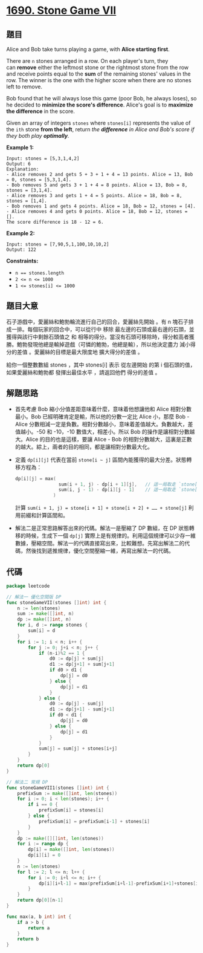 # [1690. Stone Game VII](https://leetcode.com/problems/stone-game-vii/)

## 題目

Alice and Bob take turns playing a game, with **Alice starting first**.

There are `n` stones arranged in a row. On each player's turn, they can **remove** either the leftmost stone or the rightmost stone from the row and receive points equal to the **sum** of the remaining stones' values in the row. The winner is the one with the higher score when there are no stones left to remove.

Bob found that he will always lose this game (poor Bob, he always loses), so he decided to **minimize the score's difference**. Alice's goal is to **maximize the difference** in the score.

Given an array of integers `stones` where `stones[i]` represents the value of the `ith` stone **from the left**, return *the **difference** in Alice and Bob's score if they both play **optimally**.*

**Example 1:**

```
Input: stones = [5,3,1,4,2]
Output: 6
Explanation: 
- Alice removes 2 and gets 5 + 3 + 1 + 4 = 13 points. Alice = 13, Bob = 0, stones = [5,3,1,4].
- Bob removes 5 and gets 3 + 1 + 4 = 8 points. Alice = 13, Bob = 8, stones = [3,1,4].
- Alice removes 3 and gets 1 + 4 = 5 points. Alice = 18, Bob = 8, stones = [1,4].
- Bob removes 1 and gets 4 points. Alice = 18, Bob = 12, stones = [4].
- Alice removes 4 and gets 0 points. Alice = 18, Bob = 12, stones = [].
The score difference is 18 - 12 = 6.
```

**Example 2:**

```
Input: stones = [7,90,5,1,100,10,10,2]
Output: 122
```

**Constraints:**

- `n == stones.length`
- `2 <= n <= 1000`
- `1 <= stones[i] <= 1000`

## 題目大意

石子游戲中，愛麗絲和鮑勃輪流進行自己的回合，愛麗絲先開始 。有 n 塊石子排成一排。每個玩家的回合中，可以從行中 移除 最左邊的石頭或最右邊的石頭，並獲得與該行中剩餘石頭值之 和 相等的得分。當沒有石頭可移除時，得分較高者獲勝。鮑勃發現他總是輸掉遊戲（可憐的鮑勃，他總是輸），所以他決定盡力 減小得分的差值 。愛麗絲的目標是最大限度地 擴大得分的差值 。

給你一個整數數組 stones ，其中 stones[i] 表示 從左邊開始 的第 i 個石頭的值，如果愛麗絲和鮑勃都 發揮出最佳水平 ，請返回他們 得分的差值 。

## 解題思路

- 首先考慮 Bob 縮小分值差距意味着什麼，意味着他想讓他和 Alice 相對分數最小。Bob 已經明確肯定是輸，所以他的分數一定比 Alice 小，那麼 Bob - Alice 分數相減一定是負數。相對分數越小，意味着差值越大。負數越大，差值越小。-50 和 -10，-10 數值大，相差小。所以 Bob 的操作是讓相對分數越大。Alice 的目的也是這樣，要讓 Alice - Bob 的相對分數越大，這裏是正數的越大。綜上，兩者的目的相同，都是讓相對分數最大化。
- 定義 `dp[i][j]` 代表在當前 `stone[i ~ j]` 區間內能獲得的最大分差。狀態轉移方程為：

    ```go
    dp[i][j] = max(
                    sum(i + 1, j) - dp[i + 1][j],   // 這一局取走 `stone[i]`，獲得 sum(i + 1, j) 分數，再減去剩下對手能獲得的分數，即是此局能獲得的最大分差。
                    sum(i, j - 1) - dp[i][j - 1]    // 這一局取走 `stone[j]`，獲得 sum(i, j - 1) 分數，再減去剩下對手能獲得的分數，即是此局能獲得的最大分差。
                  )
    ```

    計算 `sum(i + 1, j) = stone[i + 1] + stone[i + 2] + …… + stone[j]` 利用前綴和計算區間和。

- 解法二是正常思路解答出來的代碼。解法一是壓縮了 DP 數組，在 DP 狀態轉移的時候，生成下一個 `dp[j]` 實際上是有規律的。利用這個規律可以少存一維數據，壓縮空間。解法一的代碼直接寫出來，比較難想。先寫出解法二的代碼，然後找到遞推規律，優化空間壓縮一維，再寫出解法一的代碼。

## 代碼

```go
package leetcode

// 解法一 優化空間版 DP
func stoneGameVII(stones []int) int {
	n := len(stones)
	sum := make([]int, n)
	dp := make([]int, n)
	for i, d := range stones {
		sum[i] = d
	}
	for i := 1; i < n; i++ {
		for j := 0; j+i < n; j++ {
			if (n-i)%2 == 1 {
				d0 := dp[j] + sum[j]
				d1 := dp[j+1] + sum[j+1]
				if d0 > d1 {
					dp[j] = d0
				} else {
					dp[j] = d1
				}
			} else {
				d0 := dp[j] - sum[j]
				d1 := dp[j+1] - sum[j+1]
				if d0 < d1 {
					dp[j] = d0
				} else {
					dp[j] = d1
				}
			}
			sum[j] = sum[j] + stones[i+j]
		}
	}
	return dp[0]
}

// 解法二 常規 DP
func stoneGameVII1(stones []int) int {
	prefixSum := make([]int, len(stones))
	for i := 0; i < len(stones); i++ {
		if i == 0 {
			prefixSum[i] = stones[i]
		} else {
			prefixSum[i] = prefixSum[i-1] + stones[i]
		}
	}
	dp := make([][]int, len(stones))
	for i := range dp {
		dp[i] = make([]int, len(stones))
		dp[i][i] = 0
	}
	n := len(stones)
	for l := 2; l <= n; l++ {
		for i := 0; i+l <= n; i++ {
			dp[i][i+l-1] = max(prefixSum[i+l-1]-prefixSum[i+1]+stones[i+1]-dp[i+1][i+l-1], prefixSum[i+l-2]-prefixSum[i]+stones[i]-dp[i][i+l-2])
		}
	}
	return dp[0][n-1]
}

func max(a, b int) int {
	if a > b {
		return a
	}
	return b
}
```